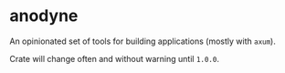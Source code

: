 # anodyne

An opinionated set of tools for building applications (mostly with `axum`).

Crate will change often and without warning until `1.0.0`.
